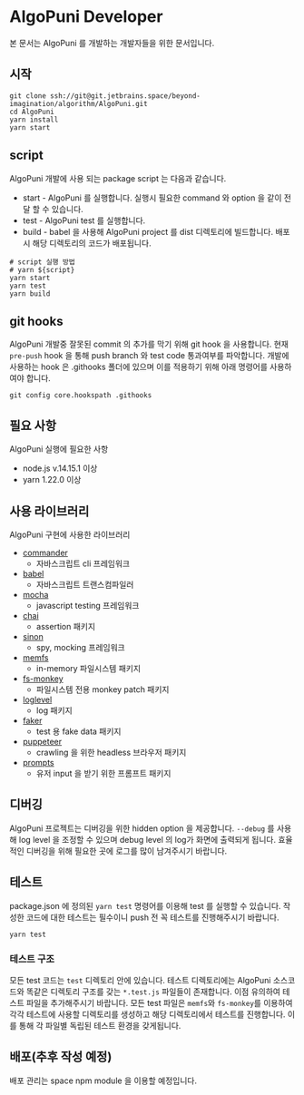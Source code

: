 # AlgoPuni Developer
본 문서는 AlgoPuni 를 개발하는 개발자들을 위한 문서입니다.

## 시작

```
git clone ssh://git@git.jetbrains.space/beyond-imagination/algorithm/AlgoPuni.git
cd AlgoPuni
yarn install
yarn start
```

## script
AlgoPuni 개발에 사용 되는 package script 는 다음과 같습니다.
* start - AlgoPuni 를 실행합니다. 실행시 필요한 command 와 option 을 같이 전달 할 수 있습니다.
* test - AlgoPuni test 를 실행합니다.
* build - babel 을 사용해 AlgoPuni project 를 dist 디렉토리에 빌드합니다. 배포시 해당 디렉토리의 코드가 배포됩니다.
```
# script 실행 방법
# yarn ${script}
yarn start
yarn test
yarn build
```

## git hooks
AlgoPuni 개발중 잘못된 commit 의 추가를 막기 위해 git hook 을 사용합니다.
현재 `pre-push` hook 을 통해 push branch 와 test code 통과여부를 파악합니다.
개발에 사용하는 hook 은 .githooks 폴더에 있으며 이를 적용하기 위해 아래 명령어를 사용하여야 합니다.

```shell
git config core.hookspath .githooks
```

## 필요 사항

AlgoPuni 실행에 필요한 사항
* node.js v.14.15.1 이상
* yarn 1.22.0 이상

## 사용 라이브러리

AlgoPuni 구현에 사용한 라이브러리
* [commander](https://www.npmjs.com/package/commander)
  * 자바스크립트 cli 프레임워크
* [babel](https://babeljs.io/)
  * 자바스크립트 트랜스컴파일러
* [mocha](https://mochajs.org/)
  * javascript testing 프레임워크
* [chai](https://www.chaijs.com/)
  * assertion 패키지
* [sinon](https://sinonjs.org/)
  * spy, mocking 프레임워크
* [memfs](https://www.npmjs.com/package/memfs)
  * in-memory 파일시스템 패키지
* [fs-monkey](https://github.com/streamich/fs-monkey)
  * 파일시스템 전용 monkey patch 패키지
* [loglevel](https://www.npmjs.com/package/loglevel)
  * log 패키지
* [faker](https://www.npmjs.com/package/faker)
  * test 용 fake data 패키지
* [puppeteer](https://github.com/puppeteer/puppeteer)
  * crawling 을 위한 headless 브라우저 패키지
* [prompts](https://www.npmjs.com/package/prompts)
  * 유저 input 을 받기 위한 프롬프트 패키지

## 디버깅
AlgoPuni 프로젝트는 디버깅을 위한 hidden option 을 제공합니다.
`--debug` 를 사용해 log level 을 조정할 수 있으며 debug level 의 log가 화면에 출력되게 됩니다. 효율적인 디버깅을 위해 필요한 곳에 로그를 많이 남겨주시기 바랍니다.

## 테스트
package.json 에 정의된 `yarn test` 명령어를 이용해 test 를 실행할 수 있습니다.
작성한 코드에 대한 테스트는 필수이니 push 전 꼭 테스트를 진행해주시기 바랍니다.

```shell
yarn test
```

### 테스트 구조
모든 test 코드는 `test` 디렉토리 안에 있습니다. 테스트 디렉토리에는 AlgoPuni 소스코드와 똑같은 디렉토리 구조를 갖는 `*.test.js` 파일들이 존재합니다. 이점 유의하여 테스트 파일을 추가해주시기 바랍니다. 모든 test 파일은 `memfs`와 `fs-monkey`를 이용하여 각각 테스트에 사용할 디렉토리를 생성하고 해당 디렉토리에서 테스트를 진행합니다. 이를 통해 각 파일별 독립된 테스트 환경을 갖게됩니다. 

## 배포(추후 작성 예정)

배포 관리는 space npm module 을 이용할 예정입니다.
